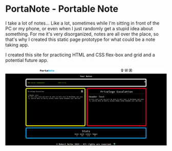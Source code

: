 # PortaNote - Portable Note

I take a lot of notes... Like a lot, sometimes while I'm sitting in front of the PC or my phone, or even when I just randomly get a stupid idea about something. For me it's very disorganized, notes are all over the place, so that's why I created this static page prototype for what could be a note taking app. 

I created this site for practicing HTML and CSS flex-box and grid and a potential future app.

![PortaNote](/porta.png)